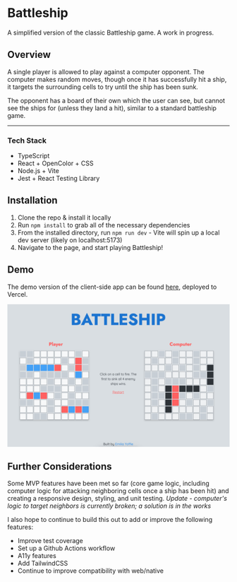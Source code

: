 # Battleship

A simplified version of the classic Battleship game. A work in progress.

## Overview

A single player is allowed to play against a computer opponent. The computer makes random moves, though once it has successfully hit a ship, it targets the surrounding cells to try until the ship has been sunk.

The opponent has a board of their own which the user can see, but cannot see the ships for (unless they land a hit), similar to a standard battleship game.

---

### Tech Stack

- TypeScript
- React + OpenColor + CSS
- Node.js + Vite
- Jest + React Testing Library

## Installation

1. Clone the repo & install it locally
2. Run `npm install` to grab all of the necessary dependencies
3. From the installed directory, run `npm run dev` - Vite will spin up a local dev server (likely on localhost:5173)
4. Navigate to the page, and start playing Battleship!

## Demo

The demo version of the client-side app can be found [here](https://battleship-teal-theta.vercel.app/), deployed to Vercel.

![Battleship](src/public/battleship-demo.png)

## Further Considerations

Some MVP features have been met so far (core game logic, including computer logic for attacking neighboring cells once a ship has been hit) and creating a responsive design, styling, and unit testing.
_Update - computer's logic to target neighbors is currently broken; a solution is in the works_

I also hope to continue to build this out to add or improve the following features:

- Improve test coverage
- Set up a Github Actions workflow
- A11y features
- Add TailwindCSS
- Continue to improve compatibility with web/native
